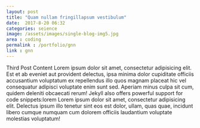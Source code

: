 ```yaml
---
layout: post
title: "Quam nullam fringillapsum vestibulum"
date:  2017-8-20 06:32
categories: seience
image: /assets/images/single-blog-img5.jpg
area : coding
permalink : /portfolio/gnn
link : gnn
---
```

Third Post Content Lorem ipsum dolor sit amet, consectetur adipisicing elit. Est et ab eveniet aut provident delectus, ipsa minima dolor cupiditate officiis accusantium voluptatum ex repellendus illo quos magnam placeat hic vel consequatur adipisci voluptate enim sunt sed. Aperiam minus culpa sit cum, quidem deleniti obcaecati rerum!
Jekyll also offers powerful support for code snippets:lorem Lorem ipsum dolor sit amet, consectetur adipisicing elit. Delectus ipsum illo tenetur sint eos est dolor, ullam, quas quae, incidunt libero cumque numquam cum dolorem officiis laudantium voluptate molestias voluptatum!